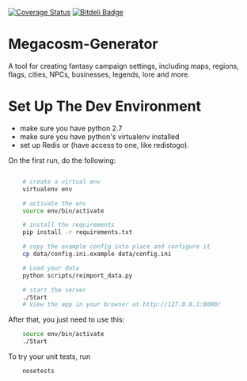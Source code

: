 [![Coverage Status](https://coveralls.io/repos/CityGenerator/Megacosm-Generator/badge.png?branch=develop)](https://coveralls.io/r/CityGenerator/Megacosm-Generator?branch=develop) 
[![Bitdeli Badge](https://d2weczhvl823v0.cloudfront.net/CityGenerator/megacosm-generator/trend.png)](https://bitdeli.com/free "Bitdeli Badge")

Megacosm-Generator
==================

A tool for creating fantasy campaign settings, including maps, regions, flags, cities, NPCs, businesses, legends, lore and more.

# Set Up The Dev Environment

* make sure you have python 2.7
* make sure you have python's virtualenv installed
* set up Redis or (have access to one, like redistogo).

On the first run, do the following:

```bash

    # create a virtual env
    virtualenv env

    # activate the env
    source env/bin/activate

    # install the requirements
    pip install -r requirements.txt

    # copy the example config into place and configure it
    cp data/config.ini.example data/config.ini

    # Load your data
    python scripts/reimport_data.py

    # start the server
    ./Start
    # View the app in your browser at http://127.0.0.1:8000/
```

After that, you just need to use this:

```bash
    source env/bin/activate
    ./Start
```

To try your unit tests, run 

```bash
    nosetests
```

